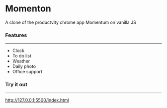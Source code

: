 Momenton
====================
A clone of the productvity chrome app Momentum on vanilla JS
### Features
--------------------------
* Clock
* To do list
* Weather
* Daily photo
* Office support

### Try it out
----------------------------
http://127.0.0.1:5500/index.html
